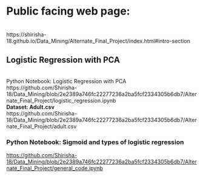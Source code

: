 # Public facing web page: 
<br>
https://shirisha-18.github.io/Data_Mining/Alternate_Final_Project/index.html#intro-section

## Logistic Regression with PCA 
<br>
Python Notebook: Logistic Regression with PCA
https://github.com/Shirisha-18/Data_Mining/blob/2e2389a746fc22277236a2ba5fcf2334305b6db7/Alternate_Final_Project/logistic_regression.ipynb <br>
<b>Dataset: Adult.csv</b> <br>
https://github.com/Shirisha-18/Data_Mining/blob/2e2389a746fc22277236a2ba5fcf2334305b6db7/Alternate_Final_Project/adult.csv

### Python Notebook: Sigmoid and types of logistic regression
https://github.com/Shirisha-18/Data_Mining/blob/2e2389a746fc22277236a2ba5fcf2334305b6db7/Alternate_Final_Project/general_code.ipynb
